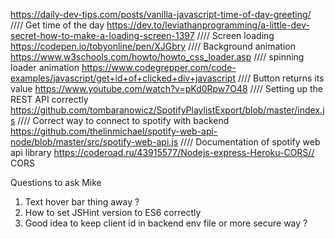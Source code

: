 https://daily-dev-tips.com/posts/vanilla-javascript-time-of-day-greeting/ //// Get time of the day
https://dev.to/leviathanprogramming/a-little-dev-secret-how-to-make-a-loading-screen-1397 //// Screen loading
https://codepen.io/tobyonline/pen/XJGbry //// Background animation
https://www.w3schools.com/howto/howto_css_loader.asp //// spinning loader animation
https://www.codegrepper.com/code-examples/javascript/get+id+of+clicked+div+javascript //// Button returns its value
https://www.youtube.com/watch?v=pKd0Rpw7O48 //// Setting up the REST API correctly
https://github.com/tombaranowicz/SpotifyPlaylistExport/blob/master/index.js //// Correct way to connect to spotify with backend
https://github.com/thelinmichael/spotify-web-api-node/blob/master/src/spotify-web-api.js //// Documentation of spotify web api library
https://coderoad.ru/43915577/Nodejs-express-Heroku-CORS// CORS




Questions to ask Mike

1. Text hover bar thing away ?
2. How to set JSHint version to ES6 correctly
3. Good idea to keep client id in backend env file or more secure way ?
